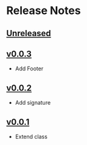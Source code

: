 # Release Notes

## [Unreleased](https://github.com/ciareis/php-merge/compare/v0.0.3...main)

## [v0.0.3](https://github.com/ciareis/php-merge/archive/refs/tags/0.0.3.zip)

- Add Footer

## [v0.0.2](https://github.com/ciareis/php-merge/archive/refs/tags/0.0.2.zip)

- Add signature

## [v0.0.1](https://github.com/ciareis/php-merge/archive/refs/tags/0.0.1.zip)

- Extend class
